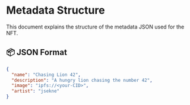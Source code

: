 # Metadata Structure

This document explains the structure of the metadata JSON used for the NFT.

## 📦 JSON Format

```json
{
  "name": "Chasing Lion 42",
  "description": "A hungry lion chasing the number 42",
  "image": "ipfs://<your-CID>",
  "artist": "jsekne"
}
```